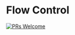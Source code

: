 # Flow Control

[![PRs Welcome](https://img.shields.io/badge/PRs-welcome-brightgreen.svg?style=flat-square)](http://makeapullrequest.com)



